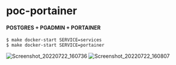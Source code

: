# poc-portainer

#### POSTGRES + PGADMIN + PORTAINER

```
$ make docker-start SERVICE=services
$ make docker-start SERVICE=portainer
```
![Screenshot_20220722_160736](https://user-images.githubusercontent.com/3450741/180518380-88f347f0-89ac-43b2-9279-501d9898f943.png)
![Screenshot_20220722_160807](https://user-images.githubusercontent.com/3450741/180518383-f511bc1c-85a0-4afb-8d46-32fbc2d50145.png)
